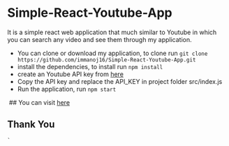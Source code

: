 # Simple-React-Youtube-App

It is a simple react web application that much similar to Youtube in which you can search any video and see them through my application.

  * You can clone or download my application, to clone run
    `
    git clone https://github.com/immanoj16/Simple-React-Youtube-App.git
    `
  * install the dependencies, to install run
    `
    npm install
    `
  * create an Youtube API key from [here](https://console.developers.google.com)
  * Copy the API key and replace the API_KEY in project folder src/index.js
  * Run the application, run 
    `
    npm start
    `
    
  ## You can visit [here](https://youtube-react-177108.firebaseapp.com/)
    
## Thank You
    `
